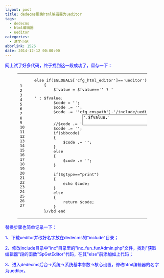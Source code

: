 ```yaml
---
layout: post
title: dedecms更换html编辑器为ueditor
tags:
  - dedecms
  - html编辑器
  - ueditor
categories:
  - 清学小记
abbrlink: 1526
date: 2014-12-12 00:00:00
---
```


<!-- build time:Sat Jun 23 2018 12:05:15 GMT+0800 (中国标准时间) -->

<span style="color:#00f">网上试了好多代码，终于找到这一段成功了，留存一下：</span>  

<figure class="highlight php"><table><tr><td class="gutter"><pre><span class="line">1</span>  
<span class="line">2</span>  
<span class="line">3</span>  
<span class="line">4</span>  
<span class="line">5</span>  
<span class="line">6</span>  
<span class="line">7</span>  
<span class="line">8</span>  
<span class="line">9</span>  
<span class="line">10</span>  
<span class="line">11</span>  
<span class="line">12</span>  
<span class="line">13</span>  
<span class="line">14</span>  
<span class="line">15</span>  
<span class="line">16</span>  
<span class="line">17</span>  
<span class="line">18</span>  
<span class="line">19</span>  
<span class="line">20</span>  
<span class="line">21</span>  
<span class="line">22</span>  
<span class="line">23</span>  
<span class="line">24</span>  
<span class="line">25</span>  
<span class="line">26</span>  
<span class="line">27</span>  
</pre></td><td class="code"><pre><span class="line"><span class="keyword">else</span> <span class="keyword">if</span>($GLOBALS[<span class="string">'cfg_html_editor'</span>]==<span class="string">'ueditor'</span>)</span>  
<span class="line">    &#123;</span>  
<span class="line">        $fvalue = $fvalue==<span class="string">''</span> ? <span class="string">'<p></p>'</span> : $fvalue;</span>  
<span class="line">        $code = <span class="string">'<script type="text/javascript" charset="utf-8" src="'</span>.$GLOBALS[<span class="string">'cfg_cmspath'</span>].<span class="string">'/include/ueditor/ueditor.config.js"></script>'</span>;</span>  
<span class="line">        $code .= <span class="string">'<script type="text/javascript" charset="utf-8" src="'</span>.$GLOBALS[<span class="string">'cfg_cmspath'</span>].<span class="string">'/include/ueditor/ueditor.all.min.js"></script>'</span>;</span>  
<span class="line">        $code .= <span class="string">'<link rel="stylesheet" type="text/css" href="'</span>.$GLOBALS[<span class="string">'cfg_cmspath'</span>].<span class="string">'/include/ueditor/themes/default/css/ueditor.css"/>'</span>;</span>  
<span class="line">        <span class="comment">//$code .= '<textarea name="'.$fname.'" id="'.$fname.'" style="width:100%;">'.$fvalue.'</textarea>';</span></span>  
<span class="line">        $code .= <span class="string">'<script type="text/plain" name="'</span>.$fname.<span class="string">'" id="'</span>.$fname.<span class="string">'">'</span>.$fvalue.<span class="string">'</script>'</span>;</span>  
<span class="line">        <span class="keyword">if</span>($bbcode)</span>  
<span class="line">        &#123;</span>  
<span class="line">            $code .= <span class="string">'<script type="text/javascript">UE.getEditor("'</span>.$fname.<span class="string">'",&#123;toolbars:[["Source","'",</span></span>  
<span class="line"><span class="string">        "bold", "italic", "underline","'","fontsize","forecolor","emotion","Undo", "Redo"]],initialFrameHeight:100&#125;);</script>'</span>;</span>  
<span class="line">        &#125;</span>  
<span class="line">        <span class="keyword">else</span></span>  
<span class="line">        &#123;</span>  
<span class="line">            $code .= <span class="string">'<script type="text/javascript">UE.getEditor("'</span>.$fname.<span class="string">'",&#123;initialFrameHeight:450&#125;);</script>'</span>;</span>  
<span class="line">        &#125;          </span>  
<span class="line">  </span>  
<span class="line">        <span class="keyword">if</span>($gtype==<span class="string">"print"</span>)</span>  
<span class="line">        &#123;</span>  
<span class="line">            <span class="keyword">echo</span> $code;</span>  
<span class="line">        &#125;</span>  
<span class="line">        <span class="keyword">else</span></span>  
<span class="line">        &#123;</span>  
<span class="line">            <span class="keyword">return</span> $code;</span>  
<span class="line">        &#125;</span>  
<span class="line">    &#125;<span class="comment">//bd end</span></span>  
</pre></td></tr></table></figure>

<span style="color:#00f">替换步骤也简单记录一下：</span>

<span style="color:#00f">1、下载ueditor并改好名字放在dedecms的"include"目录；</span>

<span style="color:#00f">2、修改include目录中"inc"目录里的"inc_fun_funAdmin.php"文件，找到"获取编辑器"段的函数"SpGetEditor"代码，在其"else"前添加如上代码；</span>

<span style="color:#00f">3、进入dedecms后台→系统→系统基本参数→核心设置，修改html编辑器的名字为ueditor。</span>
<!-- rebuild by neat -->